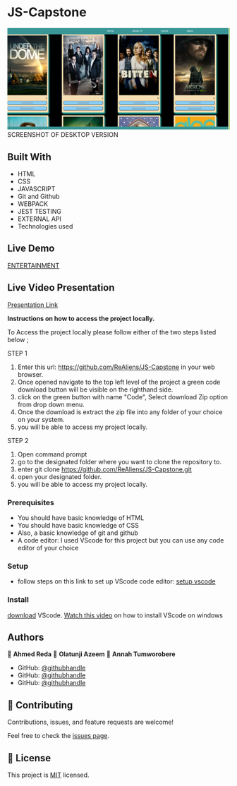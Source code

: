 # JS-Capstone

![screenshot](./src/image/Capture.PNG)SCREENSHOT OF DESKTOP VERSION 

## Built With

- HTML
- CSS
- JAVASCRIPT
- Git and Github
- WEBPACK
- JEST TESTING
- EXTERNAL API
- Technologies used

## Live Demo

<a href= "https://realiens.github.io/JS-Capstone/dist/">ENTERTAINMENT</a>


## Live Video Presentation

[Presentation Link](https://drive.google.com/file/d/1ZAS5-ER1gAaVitDApSL0dUstWmT3Uplu/view?usp=sharing)




**Instructions on how to access the project locally.**

 To Access the project locally please follow either of the two steps listed below ;

STEP 1
1. Enter this url:  https://github.com/ReAliens/JS-Capstone in your web browser.
2. Once opened navigate to the top left level of the project a green code download button will be visible on the righthand side.
3. click on the green button with name "Code", Select download Zip option from drop down menu.
4. Once the download is extract the zip file into any folder of your choice on your system.
5. you will be able to access my project locally.

STEP 2
1. Open command prompt
2. go to the designated folder where you want to clone the repository to.
3. enter  git clone https://github.com/ReAliens/JS-Capstone.git
4. open your designated folder.
5. you will be able to access my project locally.


### Prerequisites
- You should have basic knowledge of HTML
- You should have basic knowledge of CSS
- Also, a basic knowledge of git and github
- A code editor: I used VScode for this project but you can use any code editor of your choice

### Setup
- follow steps on this link to set up VScode code editor: [setup vscode](https://www.freecodecamp.org/news/how-to-set-up-vs-code-for-web-development/)

### Install
[download](https://code.visualstudio.com/download) VScode.
[Watch this video](https://www.youtube.com/watch?v=MlIzFUI1QGA) on how to install VScode on windows

## Authors

👤 **Ahmed Reda**
👤 **Olatunji Azeem**
👤 **Annah Tumworobere**
 

- GitHub: [@githubhandle](https://github.com/zemola)
- GitHub: [@githubhandle](https://github.com/ReAliens)
- GitHub: [@githubhandle](https://github.com/Tumworobere)




## 🤝 Contributing

Contributions, issues, and feature requests are welcome!

Feel free to check the [issues page](../../issues/).



## 📝 License

This project is [MIT](./MIT.md) licensed.
